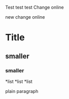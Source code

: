 Test test test
Change online

new change online

# Title
## smaller
### smaller

*list
*list
*list

plain paragraph
